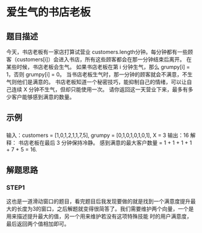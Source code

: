# 爱生气的书店老板
## 题目描述  
今天，书店老板有一家店打算试营业 customers.length分钟。每分钟都有一些顾客（customers[i]）会进入书店，所有这些顾客都会在那一分钟结束后离开。
在某些时候，书店老板会生气。 如果书店老板在第 i 分钟生气，那么 grumpy[i] = 1，否则 grumpy[i] = 0。 当书店老板生气时，那一分钟的顾客就会不满意，不生气则他们是满意的。
书店老板知道一个秘密技巧，能抑制自己的情绪，可以让自己连续 X 分钟不生气，但却只能使用一次。
请你返回这一天营业下来，最多有多少客户能够感到满意的数量。
## 示例
###
输入：customers = [1,0,1,2,1,1,7,5], grumpy = [0,1,0,1,0,1,0,1], X = 3
输出：16
解释：
书店老板在最后 3 分钟保持冷静。
感到满意的最大客户数量 = 1 + 1 + 1 + 1 + 7 + 5 = 16.
## 解题思路
### STEP1  
这也是一道滑动窗口的题目，看完题目后我发现要做的就是找到一个满意度提升最大的长度为3的窗口，之后解题就变得很简答了。我们需要维护两个向量，一个是用来描述提升最大的值，另一个用来维护若没有这项特殊技能
时的用户满意度，最后返回两个值相加即可。
